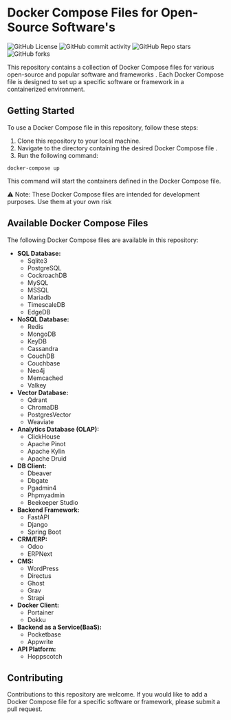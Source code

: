 # Docker Compose Files for Open-Source Software's
![GitHub License](https://img.shields.io/github/license/suriya-mca/Docker_Compose_Files?style=flat&color=green)  ![GitHub commit activity](https://img.shields.io/github/commit-activity/t/suriya-mca/Docker_Compose_Files)  ![GitHub Repo stars](https://img.shields.io/github/stars/suriya-mca/Docker_Compose_Files?style=flat&color=pink)  ![GitHub forks](https://img.shields.io/github/forks/suriya-mca/Docker_Compose_Files?style=flat&color=orange)


This repository contains a collection of Docker Compose files for various open-source and popular software and frameworks
. Each Docker Compose file is designed to set up a specific software or framework in a containerized environment.

## Getting Started

To use a Docker Compose file in this repository, follow these steps:

1. Clone this repository to your local machine.
2. Navigate to the directory containing the desired Docker Compose file
.
3. Run the following command:
```
docker-compose up
```

This command will start the containers defined in the Docker Compose file.

⚠️ Note: These Docker Compose files are intended for development purposes. Use them at your own risk

## Available Docker Compose Files

The following Docker Compose files are available in this repository:

* **SQL Database:**
    * Sqlite3
    * PostgreSQL
    * CockroachDB
    * MySQL
    * MSSQL
    * Mariadb
    * TimescaleDB
    * EdgeDB
* **NoSQL Database:**
    * Redis
    * MongoDB
    * KeyDB
    * Cassandra
    * CouchDB
    * Couchbase
    * Neo4j
    * Memcached
    * Valkey
* **Vector Database:**
    * Qdrant
    * ChromaDB
    * PostgresVector
    * Weaviate
* **Analytics Database (OLAP):**
    * ClickHouse
    * Apache Pinot
    * Apache Kylin
    * Apache Druid
* **DB Client:**
    * Dbeaver
    * Dbgate
    * Pgadmin4
    * Phpmyadmin
    * Beekeeper Studio
* **Backend Framework:**
    * FastAPI
    * Django
    * Spring Boot
* **CRM/ERP:**
    * Odoo
    * ERPNext
* **CMS:**
    * WordPress
    * Directus
    * Ghost
    * Grav
    * Strapi
* **Docker Client:**
    * Portainer
    * Dokku
* **Backend as a Service(BaaS):**
    * Pocketbase
    * Appwrite
* **API Platform:**
    * Hoppscotch

## Contributing

Contributions to this repository are welcome. If you would like to add a Docker Compose file for a specific software or framework, please submit a pull request.
